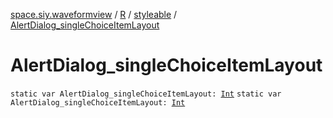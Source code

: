 [space.siy.waveformview](../../index.md) / [R](../index.md) / [styleable](index.md) / [AlertDialog_singleChoiceItemLayout](./-alert-dialog_single-choice-item-layout.md)

# AlertDialog_singleChoiceItemLayout

`static var AlertDialog_singleChoiceItemLayout: `[`Int`](https://kotlinlang.org/api/latest/jvm/stdlib/kotlin/-int/index.html)
`static var AlertDialog_singleChoiceItemLayout: `[`Int`](https://kotlinlang.org/api/latest/jvm/stdlib/kotlin/-int/index.html)
